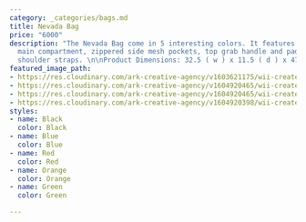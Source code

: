 ```yaml
---
category: _categories/bags.md
title: Nevada Bag
price: "6000"
description: "The Nevada Bag come in 5 interesting colors. It features a zippered
  main compartment, zippered side mesh pockets, top grab handle and padded, adjustable
  shoulder straps. \n\nProduct Dimensions: 32.5 ( w ) x 11.5 ( d ) x 47.5 ( h )"
featured_image_path:
- https://res.cloudinary.com/ark-creative-agency/v1603621175/wii-create/uploads/Nevada-Backpack-BAG-3035-NOLOGO_3__default_qo4ijn.png
- https://res.cloudinary.com/ark-creative-agency/v1604920465/wii-create/uploads/BAG-3035-NOLOGO_4__default_n5ewz8.jpg
- https://res.cloudinary.com/ark-creative-agency/v1604920465/wii-create/uploads/BAG-3035-NOLOGO_2__default_s6s0oq.jpg
- https://res.cloudinary.com/ark-creative-agency/v1604920398/wii-create/uploads/BAG-3035-NOLOGO_1__default_unvzlx.jpg
styles:
- name: Black
  color: Black
- name: Blue
  color: Blue
- name: Red
  color: Red
- name: Orange
  color: Orange
- name: Green
  color: Green

---
```


